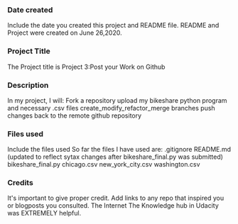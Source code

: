 ### Date created
Include the date you created this project and README file.
README and Project were created on June 26,2020.

### Project Title
The Project title is Project 3:Post your Work on Github

### Description
In my project, I will:
Fork a repository
upload my bikeshare python program and necessary .csv files
create_modify_refactor_merge branches
push changes back to the remote github repository

### Files used
Include the files used
So far the files I have used are:
.gitignore
README.md (updated to reflect sytax changes after bikeshare_final.py was submitted)
bikeshare_final.py
chicago.csv
new_york_city.csv
washington.csv

### Credits
It's important to give proper credit. Add links to any repo that inspired you or blogposts you consulted.
The Internet
The Knowledge hub in Udacity was EXTREMELY helpful.
